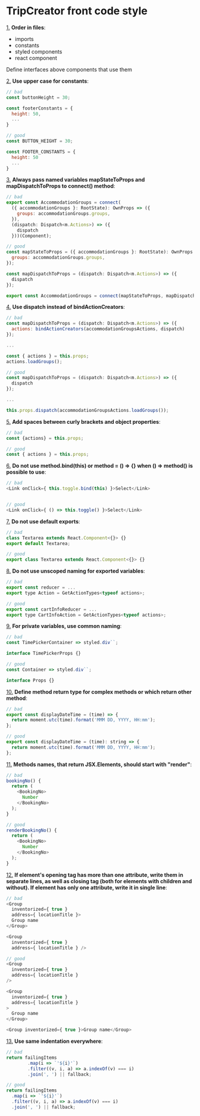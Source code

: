 # TripCreator front code style


<a name="order-in-files"></a>
[1.](#order-in-files) **Order in files**:

  - imports
  - constants
  - styled components
  - react component

  Define interfaces above components that use them

<a name="uppercase-constants"></a>
[2.](#uppercase-constants) **Use upper case for constants**:

  ```javascript
  // bad
  const buttonHeight = 30;

  const footerConstants = {
    height: 50,
    ...
  }

  // good
  const BUTTON_HEIGHT = 30;

  const FOOTER_CONSTANTS = {
    height: 50
    ...
  }

  ```

<a name="named-variables-to-connect"></a>
[3.](#named-variables-to-connect) **Always pass named variables mapStateToProps and mapDispatchToProps to connect() method**:

  ```javascript
  // bad
  export const AccommodationGroups = connect(
    ({ accommodationGroups }: RootState): OwnProps => ({
      groups: accommodationGroups.groups,
    }),
    (dispatch: Dispatch<m.Actions>) => ({
      dispatch
    }))(Component);

  // good
  const mapStateToProps = ({ accommodationGroups }: RootState): OwnProps => ({
    groups: accommodationGroups.groups,
  });

  const mapDispatchToProps = (dispatch: Dispatch<m.Actions>) => ({
    dispatch
  });

  export const AccommodationGroups = connect(mapStateToProps, mapDispatchToProps)(Component);

  ```

<a name="use-bind-action-creators"></a>
[4.](#use-bind-action-creators) **Use dispatch instead of bindActionCreators**:

  ```javascript
  // bad
  const mapDispatchToProps = (dispatch: Dispatch<m.Actions>) => ({
    actions: bindActionCreators(accommodationGroupsActions, dispatch)
  });

  ...

  const { actions } = this.props;
  actions.loadGroups();

  // good
  const mapDispatchToProps = (dispatch: Dispatch<m.Actions>) => ({
    dispatch
  });

  ...

  this.props.dispatch(accommodationGroupsActions.loadGroups());

  ```

<a name="curly-brackets-space"></a>
[5.](#curly-brackets-space) **Add spaces between curly brackets and object properties**:

  ```javascript
  // bad
  const {actions} = this.props;

  // good
  const { actions } = this.props;

  ```

<a name="do-not-use-bind"></a>
[6.](#do-not-use-bind) **Do not use method.bind(this) or method = () => {}  when () => method() is possible to use**:

  ```javascript
  // bad
  <Link onClick={ this.toggle.bind(this) }>Select</Link>


  // good
  <Link onClick={ () => this.toggle() }>Select</Link>

  ```

<a name="do-not-use-default-exports"></a>
[7.](#do-not-use-default-exports) **Do not use default exports**:

  ```javascript
  // bad
  class Textarea extends React.Component<{}> {}
  export default Textarea;

  // good
  export class Textarea extends React.Component<{}> {}

  ```

<a name="uncscoped-naming-for-exported-variables"></a>
[8.](#uncscoped-naming-for-exported-variables) **Do not use unscoped naming for exported variables**:

  ```javascript
  // bad
  export const reducer = ...
  export type Action = GetActionTypes<typeof actions>;

  // good
  export const cartInfoReducer = ...
  export type CartInfoAction = GetActionTypes<typeof actions>;

  ```

<a name="common-naming-for-private-variables"></a>
[9.](#common-naming-for-private-variables) **For private variables, use common naming**:

  ```javascript
  // bad
  const TimePickerContainer => styled.div``;

  interface TimePickerProps {}

  // good
  const Container => styled.div``;

  interface Props {}

  ```

<a name="define-method-return-type"></a>
[10.](#define-method-return-type) **Define method return type for complex methods or which return other method**:

  ```javascript
  // bad
  export const displayDateTime = (time) => {
    return moment.utc(time).format('MMM DD, YYYY, HH:mm');
  };

  // good
  export const displayDateTime = (time): string => {
    return moment.utc(time).format('MMM DD, YYYY, HH:mm');
  };

  ```

<a name="render-prefix"></a>
[11.](#render-prefix) **Methods names, that return JSX.Elements, should start with "render"**:

  ```javascript
  // bad
  bookingNo() {
    return (
      <BookingNo>
        Number
      </BookingNo>
    );
  }

  // good
  renderBookingNo() {
    return (
      <BookingNo>
        Number
      </BookingNo>
    );
  }

  ```

<a name="atributes-in-separate-lines"></a>
[12.](#atributes-in-separate-lines) **If element's opening tag has more than one attribute, write them in separate lines, as well as closing tag (both for elements with children and without). If element has only one attribute, write it in single line**:

  ```javascript
  // bad
  <Group
    inventorized={ true }
    address={ locationTitle }>
    Group name
  </Group>

  <Group
    inventorized={ true }
    address={ locationTitle } />

  // good
  <Group
    inventorized={ true }
    address={ locationTitle }
  />

  <Group
    inventorized={ true }
    address={ locationTitle }
  >
    Group name
  </Group>

  <Group inventorized={ true }>Group name</Group>

  ```

<a name="same-indentation"></a>
[13.](#same-indentation) **Use same indentation everywhere**:

  ```javascript
  // bad
  return failingItems
          .map(i => `'${i}'`)
          .filter((v, i, a) => a.indexOf(v) === i)
          .join(', ') || fallback;

  // good
  return failingItems
    .map(i => `'${i}'`)
    .filter((v, i, a) => a.indexOf(v) === i)
    .join(', ') || fallback;

  ```
